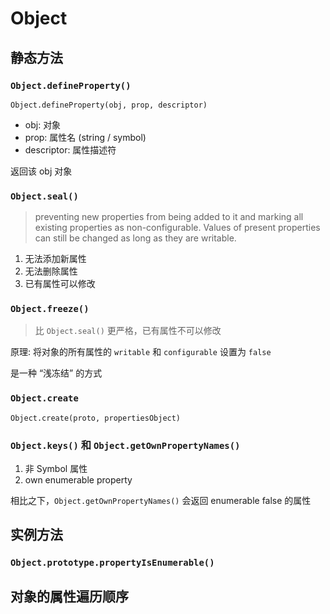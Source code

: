 # Object

## 静态方法

### `Object.defineProperty()`

`Object.defineProperty(obj, prop, descriptor)`

- obj: 对象
- prop: 属性名 (string / symbol)
- descriptor: 属性描述符

返回该 obj 对象

### `Object.seal()`

> preventing new properties from being added to it and marking all existing properties as non-configurable. Values of present properties can still be changed as long as they are writable.

1. 无法添加新属性
2. 无法删除属性
3. 已有属性可以修改

### `Object.freeze()`

> 比 `Object.seal()` 更严格，已有属性不可以修改

原理: 将对象的所有属性的 `writable` 和 `configurable` 设置为 `false`

是一种 “浅冻结” 的方式

### `Object.create`

`Object.create(proto, propertiesObject)`

### `Object.keys()` 和 `Object.getOwnPropertyNames()`

1. 非 Symbol 属性
2. own enumerable property

相比之下，`Object.getOwnPropertyNames()` 会返回 enumerable false 的属性

## 实例方法

### `Object.prototype.propertyIsEnumerable()`

## 对象的属性遍历顺序
